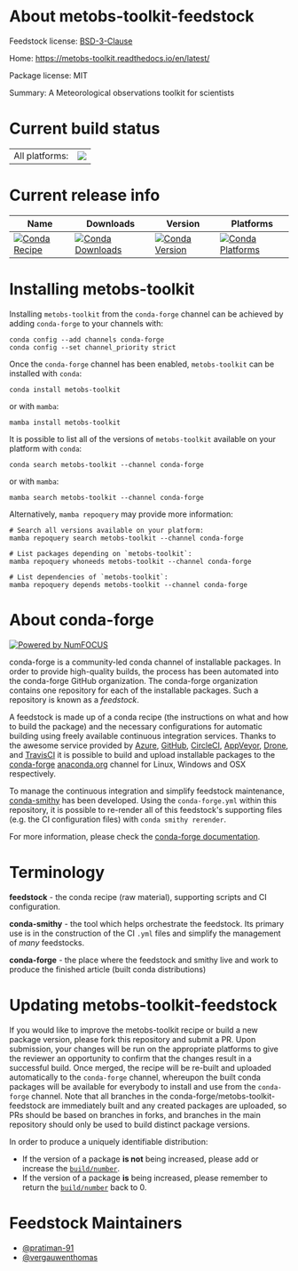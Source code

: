 About metobs-toolkit-feedstock
==============================

Feedstock license: [BSD-3-Clause](https://github.com/conda-forge/metobs-toolkit-feedstock/blob/main/LICENSE.txt)

Home: https://metobs-toolkit.readthedocs.io/en/latest/

Package license: MIT

Summary: A Meteorological observations toolkit for scientists

Current build status
====================


<table><tr><td>All platforms:</td>
    <td>
      <a href="https://dev.azure.com/conda-forge/feedstock-builds/_build/latest?definitionId=26469&branchName=main">
        <img src="https://dev.azure.com/conda-forge/feedstock-builds/_apis/build/status/metobs-toolkit-feedstock?branchName=main">
      </a>
    </td>
  </tr>
</table>

Current release info
====================

| Name | Downloads | Version | Platforms |
| --- | --- | --- | --- |
| [![Conda Recipe](https://img.shields.io/badge/recipe-metobs--toolkit-green.svg)](https://anaconda.org/conda-forge/metobs-toolkit) | [![Conda Downloads](https://img.shields.io/conda/dn/conda-forge/metobs-toolkit.svg)](https://anaconda.org/conda-forge/metobs-toolkit) | [![Conda Version](https://img.shields.io/conda/vn/conda-forge/metobs-toolkit.svg)](https://anaconda.org/conda-forge/metobs-toolkit) | [![Conda Platforms](https://img.shields.io/conda/pn/conda-forge/metobs-toolkit.svg)](https://anaconda.org/conda-forge/metobs-toolkit) |

Installing metobs-toolkit
=========================

Installing `metobs-toolkit` from the `conda-forge` channel can be achieved by adding `conda-forge` to your channels with:

```
conda config --add channels conda-forge
conda config --set channel_priority strict
```

Once the `conda-forge` channel has been enabled, `metobs-toolkit` can be installed with `conda`:

```
conda install metobs-toolkit
```

or with `mamba`:

```
mamba install metobs-toolkit
```

It is possible to list all of the versions of `metobs-toolkit` available on your platform with `conda`:

```
conda search metobs-toolkit --channel conda-forge
```

or with `mamba`:

```
mamba search metobs-toolkit --channel conda-forge
```

Alternatively, `mamba repoquery` may provide more information:

```
# Search all versions available on your platform:
mamba repoquery search metobs-toolkit --channel conda-forge

# List packages depending on `metobs-toolkit`:
mamba repoquery whoneeds metobs-toolkit --channel conda-forge

# List dependencies of `metobs-toolkit`:
mamba repoquery depends metobs-toolkit --channel conda-forge
```


About conda-forge
=================

[![Powered by
NumFOCUS](https://img.shields.io/badge/powered%20by-NumFOCUS-orange.svg?style=flat&colorA=E1523D&colorB=007D8A)](https://numfocus.org)

conda-forge is a community-led conda channel of installable packages.
In order to provide high-quality builds, the process has been automated into the
conda-forge GitHub organization. The conda-forge organization contains one repository
for each of the installable packages. Such a repository is known as a *feedstock*.

A feedstock is made up of a conda recipe (the instructions on what and how to build
the package) and the necessary configurations for automatic building using freely
available continuous integration services. Thanks to the awesome service provided by
[Azure](https://azure.microsoft.com/en-us/services/devops/), [GitHub](https://github.com/),
[CircleCI](https://circleci.com/), [AppVeyor](https://www.appveyor.com/),
[Drone](https://cloud.drone.io/welcome), and [TravisCI](https://travis-ci.com/)
it is possible to build and upload installable packages to the
[conda-forge](https://anaconda.org/conda-forge) [anaconda.org](https://anaconda.org/)
channel for Linux, Windows and OSX respectively.

To manage the continuous integration and simplify feedstock maintenance,
[conda-smithy](https://github.com/conda-forge/conda-smithy) has been developed.
Using the ``conda-forge.yml`` within this repository, it is possible to re-render all of
this feedstock's supporting files (e.g. the CI configuration files) with ``conda smithy rerender``.

For more information, please check the [conda-forge documentation](https://conda-forge.org/docs/).

Terminology
===========

**feedstock** - the conda recipe (raw material), supporting scripts and CI configuration.

**conda-smithy** - the tool which helps orchestrate the feedstock.
                   Its primary use is in the construction of the CI ``.yml`` files
                   and simplify the management of *many* feedstocks.

**conda-forge** - the place where the feedstock and smithy live and work to
                  produce the finished article (built conda distributions)


Updating metobs-toolkit-feedstock
=================================

If you would like to improve the metobs-toolkit recipe or build a new
package version, please fork this repository and submit a PR. Upon submission,
your changes will be run on the appropriate platforms to give the reviewer an
opportunity to confirm that the changes result in a successful build. Once
merged, the recipe will be re-built and uploaded automatically to the
`conda-forge` channel, whereupon the built conda packages will be available for
everybody to install and use from the `conda-forge` channel.
Note that all branches in the conda-forge/metobs-toolkit-feedstock are
immediately built and any created packages are uploaded, so PRs should be based
on branches in forks, and branches in the main repository should only be used to
build distinct package versions.

In order to produce a uniquely identifiable distribution:
 * If the version of a package **is not** being increased, please add or increase
   the [``build/number``](https://docs.conda.io/projects/conda-build/en/latest/resources/define-metadata.html#build-number-and-string).
 * If the version of a package **is** being increased, please remember to return
   the [``build/number``](https://docs.conda.io/projects/conda-build/en/latest/resources/define-metadata.html#build-number-and-string)
   back to 0.

Feedstock Maintainers
=====================

* [@pratiman-91](https://github.com/pratiman-91/)
* [@vergauwenthomas](https://github.com/vergauwenthomas/)

